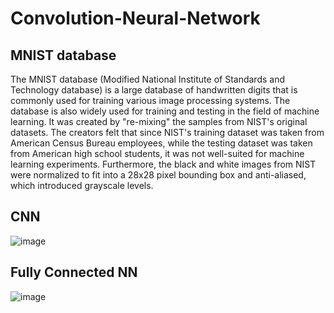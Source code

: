 # Convolution-Neural-Network


## MNIST database
The MNIST database (Modified National Institute of Standards and Technology database) is a large database of handwritten digits that is commonly used for training various image processing systems. The database is also widely used for training and testing in the field of machine learning. It was created by "re-mixing" the samples from NIST's original datasets. The creators felt that since NIST's training dataset was taken from American Census Bureau employees, while the testing dataset was taken from American high school students, it was not well-suited for machine learning experiments. Furthermore, the black and white images from NIST were normalized to fit into a 28x28 pixel bounding box and anti-aliased, which introduced grayscale levels.


## CNN
![image](https://user-images.githubusercontent.com/64374947/148940880-890d7241-2e25-4d96-b217-accc6e23ef7a.png)


## Fully Connected NN
![image](https://user-images.githubusercontent.com/64374947/148940819-a5806f90-b71b-4c71-a3fa-f8d30c8ac09a.png)

